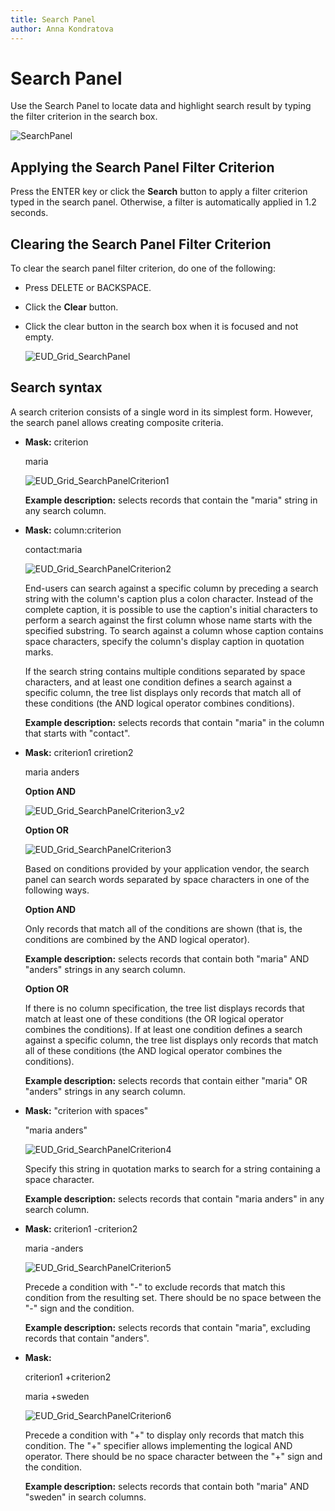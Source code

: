 ```yaml
---
title: Search Panel
author: Anna Kondratova
---
```

# Search Panel

Use the Search Panel to locate data and highlight search result by typing the filter criterion in the search box.

![SearchPanel](../../../images/img17905.png)

## Applying the Search Panel Filter Criterion

Press the ENTER key or click the **Search** button to apply a filter criterion typed in the search panel. Otherwise, a filter is automatically applied in 1.2 seconds.

## Clearing the Search Panel Filter Criterion
To clear the search panel filter criterion, do one of the following:
* Press DELETE or BACKSPACE.
* Click the **Clear** button.
* Click the clear button in the search box when it is focused and not empty.
	
	![EUD_Grid_SearchPanel](../../../images/img25472.png)

## Search syntax
A search criterion consists of a single word in its simplest form. However, the search panel allows creating composite criteria.
* **Mask:** criterion 
	
	 maria
	
	![EUD_Grid_SearchPanelCriterion1](../../../images/img25474.png)
	
	**Example description:** selects records that contain the "maria" string in any search column.
* **Mask:** column:criterion 
	
	contact:maria
	
	![EUD_Grid_SearchPanelCriterion2](../../../images/img25475.png)
	
	End-users can search against a specific column by preceding a search string with the column's caption plus a colon character. Instead of the complete caption, it is possible to use the caption's initial characters to perform a search against the first column whose name starts with the specified substring. To search against a column whose caption contains space characters, specify the column's display caption in quotation marks.
	
	If the search string contains multiple conditions separated by space characters, and at least one condition defines a search against a specific column, the tree list displays only records that match all of these conditions (the AND logical operator combines conditions).
	
	**Example description:** selects records that contain "maria" in the column that starts with "contact".
* **Mask:** criterion1 criretion2 
	
	maria anders
	
	**Option AND**
	
	![EUD_Grid_SearchPanelCriterion3_v2](../../../images/img25993.png)
	
	**Option OR**
	
	![EUD_Grid_SearchPanelCriterion3](../../../images/img25476.png)
	
	Based on conditions provided by your application vendor, the search panel can search words separated by space characters in one of the following ways.
	
	**Option AND**
	
	Only records that match all of the conditions are shown (that is, the conditions are combined by the AND logical operator).
	
	**Example description:** selects records that contain both "maria" AND "anders" strings in any search column.
	
	**Option OR**
	
	If there is no column specification, the tree list displays records that match at least one of these conditions (the OR logical operator combines the conditions).  If at least one condition defines a search against a specific column, the tree list displays only records that match all of these conditions (the AND logical operator combines the conditions).
	
	**Example description:** selects records that contain either "maria" OR "anders" strings in any search column.
* **Mask:** "criterion with spaces" 
	
	"maria anders"
	
	![EUD_Grid_SearchPanelCriterion4](../../../images/img25477.png)
	
	Specify this string in quotation marks to search for a string containing a space character.
	
	**Example description:** selects records that contain "maria anders" in any search column.
* **Mask:** criterion1 -criterion2
	
	maria -anders
	
	![EUD_Grid_SearchPanelCriterion5](../../../images/img25478.png)
	
	Precede a condition with "-" to exclude records that match this condition from the resulting set. There should be no space between the "-" sign and the condition.
	
	**Example description:** selects records that contain "maria", excluding records that contain "anders".
* **Mask:**
	
	 criterion1 +criterion2 
	
	maria +sweden
	
	![EUD_Grid_SearchPanelCriterion6](../../../images/img25479.png)
	
	Precede a condition with "+" to display only records that match this condition. The "+" specifier allows implementing the logical AND operator. There should be no space character between the "+" sign and the condition.
	
	**Example description:** selects records that contain both "maria" AND "sweden" in search columns.

